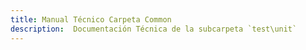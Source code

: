 ```yaml
---
title: Manual Técnico Carpeta Common
description:  Documentación Técnica de la subcarpeta `test\unit`
---
```


